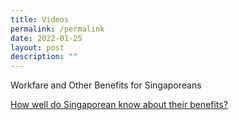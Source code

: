 ```yaml
---
title: Videos
permalink: /permalink
date: 2022-01-25
layout: post
description: ""
---
```

Workfare and Other Benefits for Singaporeans

[How well do Singaporean know about their benefits?](https://www.youtube.com/watch?v=aVEkh6o4rFQ)